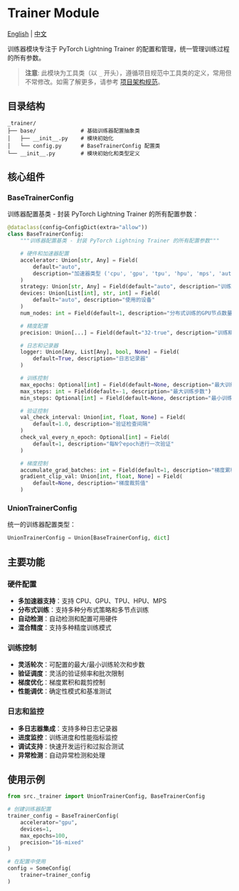 # Trainer Module

[English](README.md) | [中文](README_zh.md)

训练器模块专注于 PyTorch Lightning Trainer 的配置和管理，统一管理训练过程的所有参数。

> **注意**: 此模块为工具类（以 `_` 开头），遵循项目规范中工具类的定义，常用但不常修改。如需了解更多，请参考 [项目架构规范](../../architecture_zh.md)。

## 目录结构

```text
_trainer/
├── base/              # 基础训练器配置抽象类
│   ├── __init__.py    # 模块初始化
│   └── config.py      # BaseTrainerConfig 配置类
└── __init__.py        # 模块初始化和类型定义
```

## 核心组件

### BaseTrainerConfig

训练器配置基类 - 封装 PyTorch Lightning Trainer 的所有配置参数：

```python
@dataclass(config=ConfigDict(extra="allow"))
class BaseTrainerConfig:
    """训练器配置基类 - 封装 PyTorch Lightning Trainer 的所有配置参数"""

    # 硬件和加速器配置
    accelerator: Union[str, Any] = Field(
        default="auto",
        description="加速器类型 ('cpu', 'gpu', 'tpu', 'hpu', 'mps', 'auto')",
    )
    strategy: Union[str, Any] = Field(default="auto", description="训练策略")
    devices: Union[List[int], str, int] = Field(
        default="auto", description="使用的设备"
    )
    num_nodes: int = Field(default=1, description="分布式训练的GPU节点数量")

    # 精度配置
    precision: Union[...] = Field(default="32-true", description="训练精度")

    # 日志和记录器
    logger: Union[Any, List[Any], bool, None] = Field(
        default=True, description="日志记录器"
    )

    # 训练控制
    max_epochs: Optional[int] = Field(default=None, description="最大训练轮数")
    max_steps: int = Field(default=-1, description="最大训练步数")
    min_steps: Optional[int] = Field(default=None, description="最小训练步数")

    # 验证控制
    val_check_interval: Union[int, float, None] = Field(
        default=1.0, description="验证检查间隔"
    )
    check_val_every_n_epoch: Optional[int] = Field(
        default=1, description="每N个epoch进行一次验证"
    )

    # 梯度控制
    accumulate_grad_batches: int = Field(default=1, description="梯度累积批次数")
    gradient_clip_val: Union[int, float, None] = Field(
        default=None, description="梯度裁剪值"
    )
```

### UnionTrainerConfig

统一的训练器配置类型：

```python
UnionTrainerConfig = Union[BaseTrainerConfig, dict]
```

## 主要功能

### 硬件配置

- **多加速器支持**：支持 CPU、GPU、TPU、HPU、MPS
- **分布式训练**：支持多种分布式策略和多节点训练
- **自动检测**：自动检测和配置可用硬件
- **混合精度**：支持多种精度训练模式

### 训练控制

- **灵活轮次**：可配置的最大/最小训练轮次和步数
- **验证调度**：灵活的验证频率和批次限制
- **梯度优化**：梯度累积和裁剪控制
- **性能调优**：确定性模式和基准测试

### 日志和监控

- **多日志器集成**：支持多种日志记录器
- **进度监控**：训练进度和性能指标监控
- **调试支持**：快速开发运行和过拟合测试
- **异常检测**：自动异常检测和处理

## 使用示例

```python
from src._trainer import UnionTrainerConfig, BaseTrainerConfig

# 创建训练器配置
trainer_config = BaseTrainerConfig(
    accelerator="gpu",
    devices=1,
    max_epochs=100,
    precision="16-mixed"
)

# 在配置中使用
config = SomeConfig(
    trainer=trainer_config
)
```
